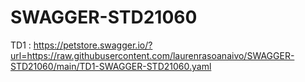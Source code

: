 # SWAGGER-STD21060
TD1 : https://petstore.swagger.io/?url=https://raw.githubusercontent.com/laurenrasoanaivo/SWAGGER-STD21060/main/TD1-SWAGGER-STD21060.yaml
